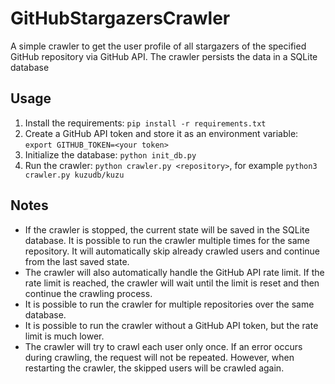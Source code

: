 # GitHubStargazersCrawler
A simple crawler to get the user profile of all stargazers of the specified GitHub repository via GitHub API. The crawler persists the data in a SQLite database

## Usage
1. Install the requirements: `pip install -r requirements.txt`
1. Create a GitHub API token and store it as an environment variable: `export GITHUB_TOKEN=<your token>`
1. Initialize the database: `python init_db.py`
1. Run the crawler: `python crawler.py <repository>`, for example `python3 crawler.py kuzudb/kuzu`

## Notes
- If the crawler is stopped, the current state will be saved in the SQLite database. It is possible to run the crawler multiple times for the same repository. It will automatically skip already crawled users and continue from the last saved state. 
- The crawler will also automatically handle the GitHub API rate limit. If the rate limit is reached, the crawler will wait until the limit is reset and then continue the crawling process.
- It is possible to run the crawler for multiple repositories over the same database. 
- It is possible to run the crawler without a GitHub API token, but the rate limit is much lower.
- The crawler will try to crawl each user only once. If an error occurs during crawling, the request will not be repeated. However, when restarting the crawler, the skipped users will be crawled again.